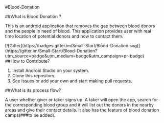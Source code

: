 #Blood-Donation

##What is Blood Donation ?
<p>This is an android application that removes the gap between blood donors and the people in need of blood. This application provides user with real time location of potential donors and how to contact them.
</p>
[![Gitter](https://badges.gitter.im/Small-Start/Blood-Donation.svg)](https://gitter.im/Small-Start/Blood-Donation?utm_source=badge&utm_medium=badge&utm_campaign=pr-badge)
##How to Contribute?

1) Install Android Studio on your system.</br>
2) Clone this repository.</br>
3) See Issues or add your own and start making pull requests.</br>

##What is its process flow?
<p>A user whether giver or taker signs up. A taker will open the app, search for the corresponding blood group and it will list out the donors in the nearby areas and give their contact details. It also has the feature of blood donation camps(###to be added).</p>


